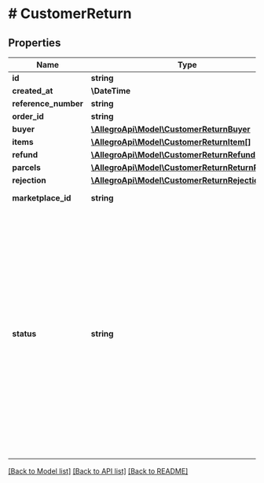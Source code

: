 # # CustomerReturn

## Properties

Name | Type | Description | Notes
------------ | ------------- | ------------- | -------------
**id** | **string** |  | [optional]
**created_at** | **\DateTime** |  | [optional]
**reference_number** | **string** |  | [optional]
**order_id** | **string** |  | [optional]
**buyer** | [**\AllegroApi\Model\CustomerReturnBuyer**](CustomerReturnBuyer.md) |  | [optional]
**items** | [**\AllegroApi\Model\CustomerReturnItem[]**](CustomerReturnItem.md) | List of returned items. | [optional]
**refund** | [**\AllegroApi\Model\CustomerReturnRefund**](CustomerReturnRefund.md) |  | [optional]
**parcels** | [**\AllegroApi\Model\CustomerReturnReturnParcel[]**](CustomerReturnReturnParcel.md) | List of returned parcels. | [optional]
**rejection** | [**\AllegroApi\Model\CustomerReturnRejection**](CustomerReturnRejection.md) |  | [optional]
**marketplace_id** | **string** | The marketplace ID where operation was made. | [optional]
**status** | **string** | Current return timeline statuses. The allowed values are:   * CREATED - The return has been declared,   * DISPATCHED - The returned items have been dispatched,   * IN_TRANSIT - The returned items are in transit,   * DELIVERED - The returned items have been delivered,   * FINISHED - The payment has been refunded, return process is finished,   * REJECTED - The return has been rejected,   * COMMISSION_REFUND_CLAIMED - The sales commission refund (transaction rebate) application has been claimed,   * COMMISSION_REFUNDED - The sales commission was refunded,   * WAREHOUSE_DELIVERED - The returned items have been delivered to Allegro Warehouse,   * WAREHOUSE_VERIFICATION - The returned items are under verification. | [optional]

[[Back to Model list]](../../README.md#models) [[Back to API list]](../../README.md#endpoints) [[Back to README]](../../README.md)
